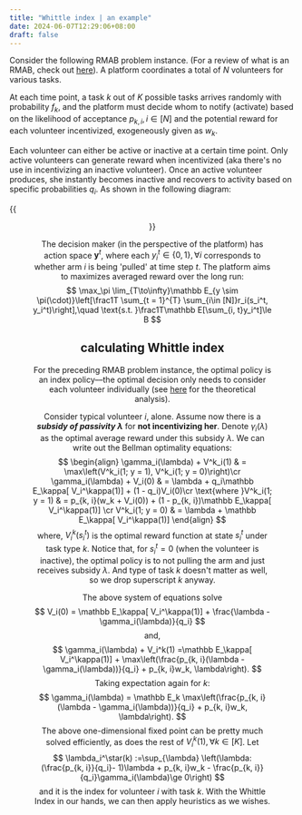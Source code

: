 ```yaml
---
title: "Whittle index | an example"
date: 2024-06-07T12:29:06+08:00
draft: false
---
```


Consider the following RMAB problem instance. (For a review of what is an RMAB, check out [here](/posts/whittle_index/)). A platform coordinates a total of $N$ volunteers for various tasks.

At each time point, a task $k$ out of $K$ possible tasks arrives randomly with probability $f_k$, and the platform must decide whom to notify (activate) based on the likelihood of acceptance $p_{k, i}, i\in [N]$ and the potential reward for each volunteer incentivized, exogeneously given as $w_k$. 

Each volunteer can either be active or inactive at a certain time point. Only active volunteers can generate reward when incentivized (aka there's no use in incentivizing an inactive volunteer). Once an active volunteer produces, she instantly becomes inactive and recovers to activity based on specific probabilities $q_i$. As shown in the following diagram:

{{<figure align="center" src="/who_do_we_blame/volunteer_transition.jpeg" caption="the state transitions of volunteers based on actions and associated probabilities. Active volunteers ($s_t = 1$), when no action is taken ($y_t = 0$) remains active. If action is taken ($y_t = 1$), they might generate a reward w.p. $p_i$ and become inactive, or stay active without generating a reward. Inactive volunteer return to activity based on specific probabilities ($q_i$).">}}

The decision maker (in the perspective of the platform) has action space $\mathbf y^t$, where each $y_i^t\in \{0, 1\}, \forall i$ corresponds to whether arm $i$ is being 'pulled' at time step $t$. The platform aims to maximizes averaged reward over the long run:
$$
\max_\pi \lim_{T\to\infty}\mathbb E_{y \sim \pi(\cdot)}\left[\frac1T \sum_{t = 1}^{T} \sum_{i\in [N]}r_i(s_i^t, y_i^t)\right],\quad \text{s.t. }\frac1T\mathbb E[\sum_{i, t}y_i^t]\le B
$$

## calculating Whittle index

For the preceding RMAB problem instance, the optimal policy is an index policy––the optimal decision only needs to consider each volunteer individually (see [here](/posts/whittle_index_technical) for the theoretical analysis).

Consider typical volunteer $i$, alone. Assume now there is a ***subsidy of passivity* $\lambda$** for **not incentivizing her**. Denote $\gamma_i(\lambda)$ as the optimal average reward under this subsidy $\lambda$​. We can write out the Bellman optimality equations:
$$
\begin{align}
\gamma_i(\lambda) + V^k_i(1) & =  \max\left(V^k_i(1; y = 1), V^k_i(1; y = 0)\right)\cr
\gamma_i(\lambda) + V_i(0) & = \lambda + q_i\mathbb E_\kappa[ V_i^\kappa(1)] + (1 - q_i)V_i(0)\cr 
\text{where }V^k_i(1; y = 1) & = p_{k, i}(w_k + V_i(0)) + (1 - p_{k, i})\mathbb E_\kappa[ V_i^\kappa(1)]
\cr
V^k_i(1; y = 0) & = \lambda + \mathbb E_\kappa[ V_i^\kappa(1)]
\end{align}
$$
where, $V_i^k(s_i^t)$ is the optimal reward function at state $s_i^t$ under task type $k$. Notice that, for $s_i^t = 0$ (when the volunteer is inactive), the optimal policy is to not pulling the arm and just receives subsidy $\lambda$. And type of task $k$ doesn't matter as well, so we drop superscript $k$ anyway.

The above system of equations solve
$$
V_i(0) = \mathbb E_\kappa[ V_i^\kappa(1)] + \frac{\lambda - \gamma_i(\lambda)}{q_i}
$$
and,
$$
\gamma_i(\lambda) + V_i^k(1) =\mathbb E_\kappa[ V_i^\kappa(1)] + \max\left(\frac{p_{k, i}(\lambda - \gamma_i(\lambda))}{q_i} + p_{k, i}w_k, \lambda\right).
$$
Taking expectation again for $k$:
$$
\gamma_i(\lambda) = \mathbb E_k \max\left(\frac{p_{k, i}(\lambda - \gamma_i(\lambda))}{q_i} + p_{k, i}w_k, \lambda\right).
$$
The above one-dimensional fixed point can be pretty much solved efficiently, as does the rest of $V_i^k(1), \forall k\in [K]$. Let
$$
\lambda_i^\star(k) :=\sup_{\lambda} \left(\lambda: (\frac{p_{k, i}}{q_i}- 1)\lambda + p_{k, i}w_k - \frac{p_{k, i}}{q_i}\gamma_i(\lambda)\ge 0\right)
$$
and it is the index for volunteer $i$ with task $k$. With the Whittle Index in our hands, we can then apply heuristics as we wishes.

